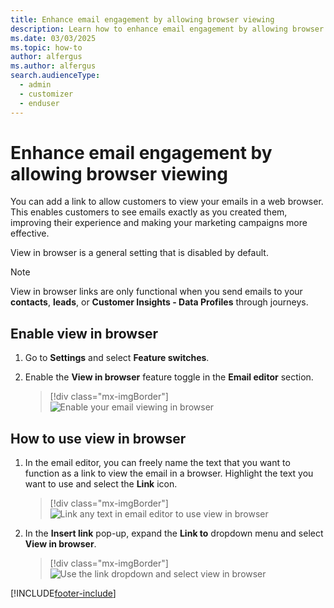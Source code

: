 ```yaml
---
title: Enhance email engagement by allowing browser viewing
description: Learn how to enhance email engagement by allowing browser viewing in Dynamics 365 Customer Insights - Journeys.
ms.date: 03/03/2025
ms.topic: how-to
author: alfergus
ms.author: alfergus
search.audienceType: 
  - admin
  - customizer
  - enduser
---
```


# Enhance email engagement by allowing browser viewing


You can add a link to allow customers to view your emails in a web browser. This enables customers to see emails exactly as you created them, improving their experience and making your marketing campaigns more effective. 

View in browser is a general setting that is disabled by default.

> [!NOTE]
> View in browser links are only functional when you send emails to your **contacts**, **leads**, or **Customer Insights - Data Profiles** through journeys.

## Enable view in browser

1. Go to **Settings** and select **Feature switches**. 
1. Enable the **View in browser** feature toggle in the **Email editor** section.
 
   > [!div class="mx-imgBorder"]
   > ![Enable your email viewing in browser](media/enable-email-viewing-in-browser.png "Enable your email viewing in browser")

## How to use view in browser

1. In the email editor, you can freely name the text that you want to function as a link to view the email in a browser. Highlight the text you want to use and select the **Link** icon.
 
   > [!div class="mx-imgBorder"]
   > ![Link any text in email editor to use view in browser](media/link-text-to-use-view-in-browser.png "Link any text in email editor to use view in browser")

1. In the **Insert link** pop-up, expand the **Link to** dropdown menu and select **View in browser**.
 
   > [!div class="mx-imgBorder"]
   > ![Use the link dropdown and select view in browser](media/open-link-dropdown-to-use-view-option.png "Use the link dropdown and select view in browser")

[!INCLUDE[footer-include](./includes/footer-banner.md)]

